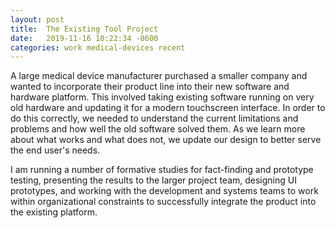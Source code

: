 ```yaml
---
layout: post
title:	The Existing Tool Project
date:   2019-11-16 10:22:34 -0600
categories: work medical-devices recent
---
```


A large medical device manufacturer purchased a smaller company and wanted to incorporate their product line into their new software and hardware platform. This involved taking existing software running on very old hardware and updating it for a modern touchscreen interface. In order to do this correctly, we needed to understand the current limitations and problems and how well the old software solved them. As we learn more about what works and what does not, we update our design to better serve the end user's needs.

I am running a number of formative studies for fact-finding and prototype testing, presenting the results to the larger project team, designing UI prototypes, and working with the development and systems teams to work within organizational constraints to successfully integrate the product into the existing platform.